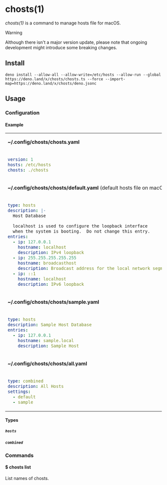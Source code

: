 # chosts(1)

_chosts(1)_ is a command to manage hosts file for macOS.

> [!WARNING]
> Although there isn't a major version update, please note that ongoing development might introduce some breaking changes.

## Install

```console
deno install --allow-all --allow-write=/etc/hosts --allow-run --global https://deno.land/x/chosts/chosts.ts --force --import-map=https://deno.land/x/chosts/deno.jsonc
```

## Usage

### Configuration

#### Example

<table>
<tr><td>

**~/.config/chosts/chosts.yaml**

</td></tr>
<tr><td>

```yaml
version: 1
hosts: /etc/hosts
chosts: ./chosts
```

</td></tr>

<tr><td>

**~/.config/chosts/chosts/default.yaml** (default hosts file on macOS)

</tr></td>

<tr><td>

```yaml
type: hosts
description: |-
  Host Database

  localhost is used to configure the loopback interface
  when the system is booting.  Do not change this entry.
entries:
  - ip: 127.0.0.1
    hostname: localhost
    description: IPv4 loopback
  - ip: 255.255.255.255.255
    hostname: broadcasthost
    description: Broadcast address for the local network segment
  - ip: ::1
    hostname: localhost
    description: IPv6 loopback
```

</tr></td>

<tr><td>

**~/.config/chosts/chosts/sample.yaml**

</tr></td>

<tr><td>

```yaml
type: hosts
description: Sample Host Database
entries:
  - ip: 127.0.0.1
    hostname: sample.local
    description: Sample Host
```

</tr></td>

<tr><td>

**~/.config/chosts/chosts/all.yaml**

</tr></td>

<tr><td>

```yaml
type: combined
description: All Hosts
settings:
  - default
  - sample
```

</tr></td>

</table>

#### Types

##### `hosts`

##### `combined`

### Commands

#### $ chosts list

List names of chosts.
